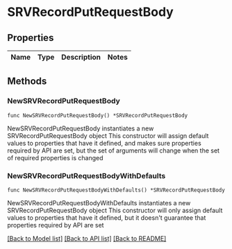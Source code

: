 # SRVRecordPutRequestBody

## Properties

Name | Type | Description | Notes
------------ | ------------- | ------------- | -------------

## Methods

### NewSRVRecordPutRequestBody

`func NewSRVRecordPutRequestBody() *SRVRecordPutRequestBody`

NewSRVRecordPutRequestBody instantiates a new SRVRecordPutRequestBody object
This constructor will assign default values to properties that have it defined,
and makes sure properties required by API are set, but the set of arguments
will change when the set of required properties is changed

### NewSRVRecordPutRequestBodyWithDefaults

`func NewSRVRecordPutRequestBodyWithDefaults() *SRVRecordPutRequestBody`

NewSRVRecordPutRequestBodyWithDefaults instantiates a new SRVRecordPutRequestBody object
This constructor will only assign default values to properties that have it defined,
but it doesn't guarantee that properties required by API are set


[[Back to Model list]](../README.md#documentation-for-models) [[Back to API list]](../README.md#documentation-for-api-endpoints) [[Back to README]](../README.md)


